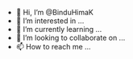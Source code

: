 - 👋 Hi, I’m @BinduHimaK
- 👀 I’m interested in ...
- 🌱 I’m currently learning ...
- 💞️ I’m looking to collaborate on ...
- 📫 How to reach me ...

<!---
BinduHimaK/BinduHimaK is a ✨ special ✨ repository because its `README.md` (this file) appears on your GitHub profile.
You can click the Preview link to take a look at your changes.
--->
